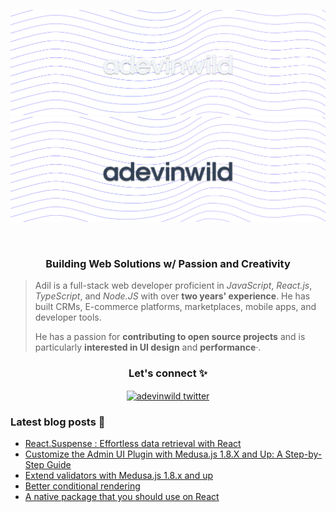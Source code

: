 ![dark](./images/banner@1x.png#gh-dark-mode-only)
![light](./images/banner-dark@1x.png#gh-light-mode-only)

<br />

<h3 align="center"><b>Building Web Solutions w/ Passion and Creativity</b></h3>

<blockquote>
<p> 
Adil is a full-stack web developer proficient in <em>JavaScript</em>, <em>React.js</em>, <em>TypeScript</em>, and <em>Node.JS</em> with over <b>two years' experience</b>. He has built CRMs, E-commerce platforms, marketplaces, mobile apps, and developer tools.
</p>

<p>
He has a passion for <b>contributing to open source projects</b> and is particularly <b>interested in UI design</b> and <b>performance</b>·.
</p>

</blockquote>

<h3  align="center">
    <b>
      Let's connect ✨
    </b>
</h3>


<p align="center">
    <a href="https://x.com/adevinwild" target="_blank"><img align="center" src="https://seeklogo.com/images/T/twitter-x-logo-0339F999CF-seeklogo.com.png?v=638264860180000000" alt="adevinwild twitter" height="24" width="24" /></a>
</p>

<h3  align="left">
    <b>
      Latest blog posts 📰
    </b>
</h3>

<!-- BLOG-POST-LIST:START -->
- [React.Suspense : Effortless data retrieval with React](https://medium.com/@adevinwild/react-suspense-effortless-data-retrieval-with-react-3cf48e8975f?source=rss-2fdeced75485------2)
- [Customize the Admin UI Plugin with Medusa.js 1.8.X and Up: A Step-by-Step Guide](https://medium.com/@adevinwild/customize-the-admin-ui-plugin-with-medusa-js-1-8-x-and-up-a-step-by-step-guide-df12205b2ef7?source=rss-2fdeced75485------2)
- [Extend validators with Medusa.js 1.8.x and up](https://medium.com/@adevinwild/extend-validators-with-medusa-js-1-8-x-and-up-3e730040fd53?source=rss-2fdeced75485------2)
- [Better conditional rendering](https://medium.com/@adevinwild/better-conditional-rendering-87dd055fa68f?source=rss-2fdeced75485------2)
- [A native package that you should use on React](https://towardsdev.com/a-native-package-that-you-should-use-on-react-7181f3c31040?source=rss-2fdeced75485------2)
<!-- BLOG-POST-LIST:END -->

<br/>
